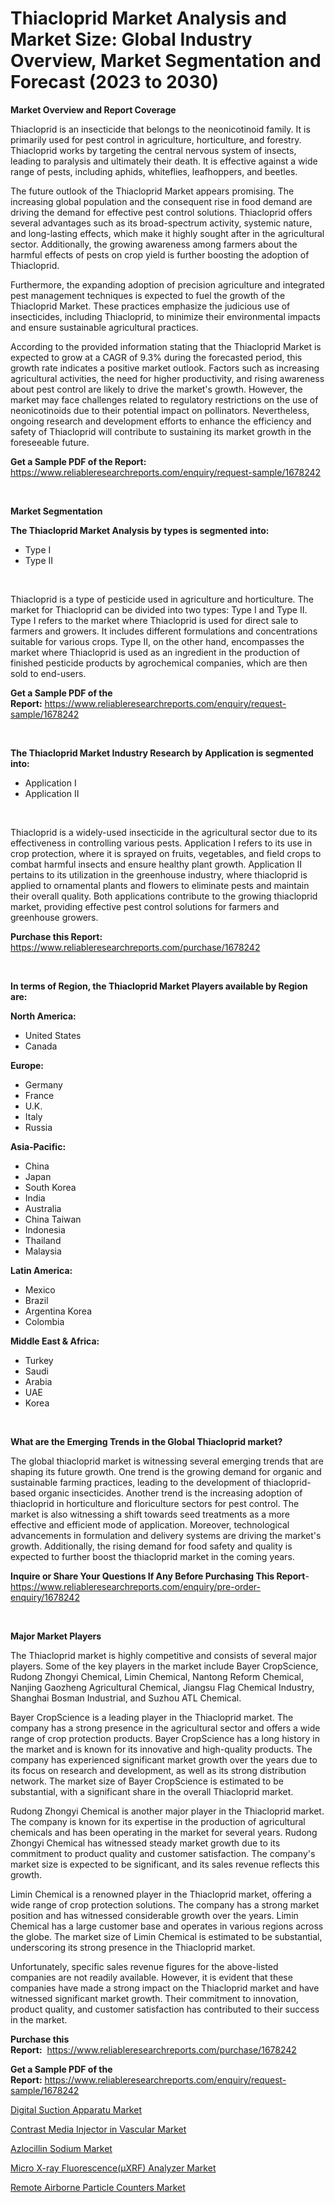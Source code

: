 <p><h1>Thiacloprid Market Analysis and Market Size: Global Industry Overview, Market Segmentation and Forecast (2023 to 2030)</h1></p><p><strong>Market Overview and Report Coverage</strong></p>
<p><p>Thiacloprid is an insecticide that belongs to the neonicotinoid family. It is primarily used for pest control in agriculture, horticulture, and forestry. Thiacloprid works by targeting the central nervous system of insects, leading to paralysis and ultimately their death. It is effective against a wide range of pests, including aphids, whiteflies, leafhoppers, and beetles.</p><p>The future outlook of the Thiacloprid Market appears promising. The increasing global population and the consequent rise in food demand are driving the demand for effective pest control solutions. Thiacloprid offers several advantages such as its broad-spectrum activity, systemic nature, and long-lasting effects, which make it highly sought after in the agricultural sector. Additionally, the growing awareness among farmers about the harmful effects of pests on crop yield is further boosting the adoption of Thiacloprid.</p><p>Furthermore, the expanding adoption of precision agriculture and integrated pest management techniques is expected to fuel the growth of the Thiacloprid Market. These practices emphasize the judicious use of insecticides, including Thiacloprid, to minimize their environmental impacts and ensure sustainable agricultural practices.</p><p>According to the provided information stating that the Thiacloprid Market is expected to grow at a CAGR of 9.3% during the forecasted period, this growth rate indicates a positive market outlook. Factors such as increasing agricultural activities, the need for higher productivity, and rising awareness about pest control are likely to drive the market's growth. However, the market may face challenges related to regulatory restrictions on the use of neonicotinoids due to their potential impact on pollinators. Nevertheless, ongoing research and development efforts to enhance the efficiency and safety of Thiacloprid will contribute to sustaining its market growth in the foreseeable future.</p></p>
<p><strong>Get a Sample PDF of the Report:</strong> <a href="https://www.reliableresearchreports.com/enquiry/request-sample/1678242">https://www.reliableresearchreports.com/enquiry/request-sample/1678242</a></p>
<p>&nbsp;</p>
<p><strong>Market Segmentation</strong></p>
<p><strong>The Thiacloprid Market Analysis by types is segmented into:</strong></p>
<p><ul><li>Type I</li><li>Type II</li></ul></p>
<p>&nbsp;</p>
<p><p>Thiacloprid is a type of pesticide used in agriculture and horticulture. The market for Thiacloprid can be divided into two types: Type I and Type II. Type I refers to the market where Thiacloprid is used for direct sale to farmers and growers. It includes different formulations and concentrations suitable for various crops. Type II, on the other hand, encompasses the market where Thiacloprid is used as an ingredient in the production of finished pesticide products by agrochemical companies, which are then sold to end-users.</p></p>
<p><strong>Get a Sample PDF of the Report:</strong>&nbsp;<a href="https://www.reliableresearchreports.com/enquiry/request-sample/1678242">https://www.reliableresearchreports.com/enquiry/request-sample/1678242</a></p>
<p>&nbsp;</p>
<p><strong>The Thiacloprid Market Industry Research by Application is segmented into:</strong></p>
<p><ul><li>Application I</li><li>Application II</li></ul></p>
<p>&nbsp;</p>
<p><p>Thiacloprid is a widely-used insecticide in the agricultural sector due to its effectiveness in controlling various pests. Application I refers to its use in crop protection, where it is sprayed on fruits, vegetables, and field crops to combat harmful insects and ensure healthy plant growth. Application II pertains to its utilization in the greenhouse industry, where thiacloprid is applied to ornamental plants and flowers to eliminate pests and maintain their overall quality. Both applications contribute to the growing thiacloprid market, providing effective pest control solutions for farmers and greenhouse growers.</p></p>
<p><strong>Purchase this Report:</strong>&nbsp; <a href="https://www.reliableresearchreports.com/purchase/1678242">https://www.reliableresearchreports.com/purchase/1678242</a></p>
<p>&nbsp;</p>
<p><strong>In terms of Region, the Thiacloprid Market Players available by Region are:</strong></p>
<p>
    <p> <strong> North America: </strong>
        <ul>
            <li>United States</li>
            <li>Canada</li>
        </ul>
        </p> 
    <p> <strong> Europe: </strong>
        <ul>
            <li>Germany</li>
            <li>France</li>
            <li>U.K.</li>
            <li>Italy</li>
            <li>Russia</li>
        </ul>
        </p> 
    <p> <strong> Asia-Pacific: </strong>
        <ul>
            <li>China</li>
            <li>Japan</li>
            <li>South Korea</li>
            <li>India</li>
            <li>Australia</li>
            <li>China Taiwan</li>
            <li>Indonesia</li>
            <li>Thailand</li>
            <li>Malaysia</li>
        </ul>
        </p> 
    <p> <strong> Latin America: </strong>
        <ul>
            <li>Mexico</li>
            <li>Brazil</li>
            <li>Argentina Korea</li>
            <li>Colombia</li>
        </ul>
        </p> 
    <p> <strong> Middle East & Africa: </strong>
        <ul>
            <li>Turkey</li>
            <li>Saudi</li>
            <li>Arabia</li>
            <li>UAE</li>
            <li>Korea</li>
        </ul>
    </p>
    </p>
<p>&nbsp;</p>
<p><strong>What are the Emerging Trends in the Global Thiacloprid market?</strong></p>
<p><p>The global thiacloprid market is witnessing several emerging trends that are shaping its future growth. One trend is the growing demand for organic and sustainable farming practices, leading to the development of thiacloprid-based organic insecticides. Another trend is the increasing adoption of thiacloprid in horticulture and floriculture sectors for pest control. The market is also witnessing a shift towards seed treatments as a more effective and efficient mode of application. Moreover, technological advancements in formulation and delivery systems are driving the market's growth. Additionally, the rising demand for food safety and quality is expected to further boost the thiacloprid market in the coming years.</p></p>
<p><strong>Inquire or Share Your Questions If Any Before Purchasing This Report</strong>- <a href="https://www.reliableresearchreports.com/enquiry/pre-order-enquiry/1678242">https://www.reliableresearchreports.com/enquiry/pre-order-enquiry/1678242</a></p>
<p>&nbsp;</p>
<p><strong>Major Market Players</strong></p>
<p><p>The Thiacloprid market is highly competitive and consists of several major players. Some of the key players in the market include Bayer CropScience, Rudong Zhongyi Chemical, Limin Chemical, Nantong Reform Chemical, Nanjing Gaozheng Agricultural Chemical, Jiangsu Flag Chemical Industry, Shanghai Bosman Industrial, and Suzhou ATL Chemical.</p><p>Bayer CropScience is a leading player in the Thiacloprid market. The company has a strong presence in the agricultural sector and offers a wide range of crop protection products. Bayer CropScience has a long history in the market and is known for its innovative and high-quality products. The company has experienced significant market growth over the years due to its focus on research and development, as well as its strong distribution network. The market size of Bayer CropScience is estimated to be substantial, with a significant share in the overall Thiacloprid market.</p><p>Rudong Zhongyi Chemical is another major player in the Thiacloprid market. The company is known for its expertise in the production of agricultural chemicals and has been operating in the market for several years. Rudong Zhongyi Chemical has witnessed steady market growth due to its commitment to product quality and customer satisfaction. The company's market size is expected to be significant, and its sales revenue reflects this growth.</p><p>Limin Chemical is a renowned player in the Thiacloprid market, offering a wide range of crop protection solutions. The company has a strong market position and has witnessed considerable growth over the years. Limin Chemical has a large customer base and operates in various regions across the globe. The market size of Limin Chemical is estimated to be substantial, underscoring its strong presence in the Thiacloprid market.</p><p>Unfortunately, specific sales revenue figures for the above-listed companies are not readily available. However, it is evident that these companies have made a strong impact on the Thiacloprid market and have witnessed significant market growth. Their commitment to innovation, product quality, and customer satisfaction has contributed to their success in the market.</p></p>
<p><strong>Purchase this Report:</strong>&nbsp;&nbsp;<a href="https://www.reliableresearchreports.com/purchase/1678242">https://www.reliableresearchreports.com/purchase/1678242</a></p>
<p></p>
<p><strong>Get a Sample PDF of the Report:</strong>&nbsp;<a href="https://www.reliableresearchreports.com/enquiry/request-sample/1678242">https://www.reliableresearchreports.com/enquiry/request-sample/1678242</a></p>
<p><p><a href="https://www.linkedin.com/pulse/decoding-digital-suction-apparatu-market-deep-dive-latest/">Digital Suction Apparatu Market</a></p><p><a href="https://github.com/maliyahmorrow6654/Market-Research-Report-List-1/blob/main/contrast-media-injector-in-vascular-market.md">Contrast Media Injector in Vascular Market</a></p><p><a href="https://github.com/deliacustodio40/Market-Research-Report-List-1/blob/main/azlocillin-sodium-market.md">Azlocillin Sodium Market</a></p><p><a href="https://medium.com/@palm.quick.roof/micro-x-ray-fluorescence-%CE%BCxrf-analyzer-market-size-reveals-the-best-marketing-channels-in-global-e6dc66833a9f">Micro X-ray Fluorescence(μXRF) Analyzer Market</a></p><p><a href="https://medium.com/@read.code.store/remote-airborne-particle-counters-market-furnishes-information-on-market-share-market-trends-and-45ad5eccc381">Remote Airborne Particle Counters Market</a></p></p>
